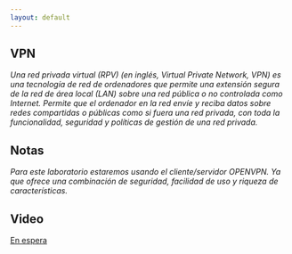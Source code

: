 ```yaml
---
layout: default
---
```


## VPN

_Una red privada virtual (RPV) (en inglés, Virtual Private Network, VPN) es una tecnología de red de ordenadores que permite una extensión segura de la red de área local (LAN) sobre una red pública o no controlada como Internet. Permite que el ordenador en la red envíe y reciba datos sobre redes compartidas o públicas como si fuera una red privada, con toda la funcionalidad, seguridad y políticas de gestión de una red privada._

## Notas

_Para este laboratorio estaremos usando el cliente/servidor OPENVPN. Ya que ofrece una combinación de seguridad, facilidad de uso y riqueza de características._

## Video

[En espera](#)